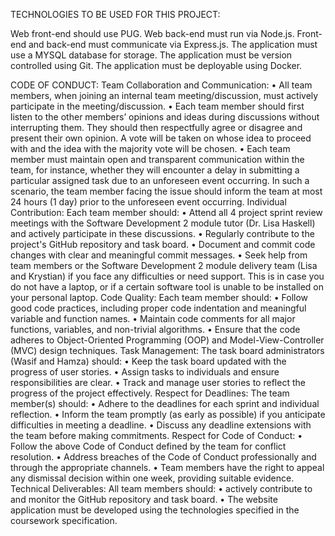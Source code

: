 TECHNOLOGIES TO BE USED FOR THIS PROJECT:

Web front-end should use PUG.
Web back-end must run via Node.js.
Front-end and back-end must communicate via Express.js.
The application must use a MYSQL database for storage.
The application must be version controlled using Git.
The application must be deployable using Docker.

CODE OF CONDUCT:
Team Collaboration and Communication:
•	All team members, when joining an internal team meeting/discussion, must actively participate in the meeting/discussion.
•	Each team member should first listen to the other members’ opinions and ideas during discussions without interrupting them. They should then respectfully agree or disagree and present their own opinion. A vote will be taken on whose idea to proceed with and the idea with the majority vote will be chosen.
•	Each team member must maintain open and transparent communication within the team, for instance, whether they will encounter a delay in submitting a particular assigned task due to an unforeseen event occurring. In such a scenario, the team member facing the issue should inform the team at most 24 hours (1 day) prior to the unforeseen event occurring.
Individual Contribution:
Each team member should: 
•	Attend all 4 project sprint review meetings with the Software Development 2 module tutor (Dr. Lisa Haskell) and actively participate in these discussions.
•	Regularly contribute to the project's GitHub repository and task board. 
•	Document and commit code changes with clear and meaningful commit messages. 
•	Seek help from team members or the Software Development 2 module delivery team (Lisa and Krystian) if you face any difficulties or need support. This is in case you do not have a laptop, or if a certain software tool is unable to be installed on your personal laptop.
Code Quality:
Each team member should:
•	Follow good code practices, including proper code indentation and meaningful variable and function names.
•	Maintain code comments for all major functions, variables, and non-trivial algorithms.
•	Ensure that the code adheres to Object-Oriented Programming (OOP) and Model-View-Controller (MVC) design techniques.
Task Management:
The task board administrators (Wasif and Hamza) should:
•	Keep the task board updated with the progress of user stories.
•	Assign tasks to individuals and ensure responsibilities are clear.
•	Track and manage user stories to reflect the progress of the project effectively.
Respect for Deadlines:
The team member(s) should:
•	Adhere to the deadlines for each sprint and individual reflection.
•	Inform the team promptly (as early as possible) if you anticipate difficulties in meeting a deadline.
•	Discuss any deadline extensions with the team before making commitments.
Respect for Code of Conduct:
•	Follow the above Code of Conduct defined by the team for conflict resolution.
•	Address breaches of the Code of Conduct professionally and through the appropriate channels.
•	Team members have the right to appeal any dismissal decision within one week, providing suitable evidence.
Technical Deliverables:
All team members should:
•	actively contribute to and monitor the GitHub repository and task board.
•	The website application must be developed using the technologies specified in the coursework specification.
